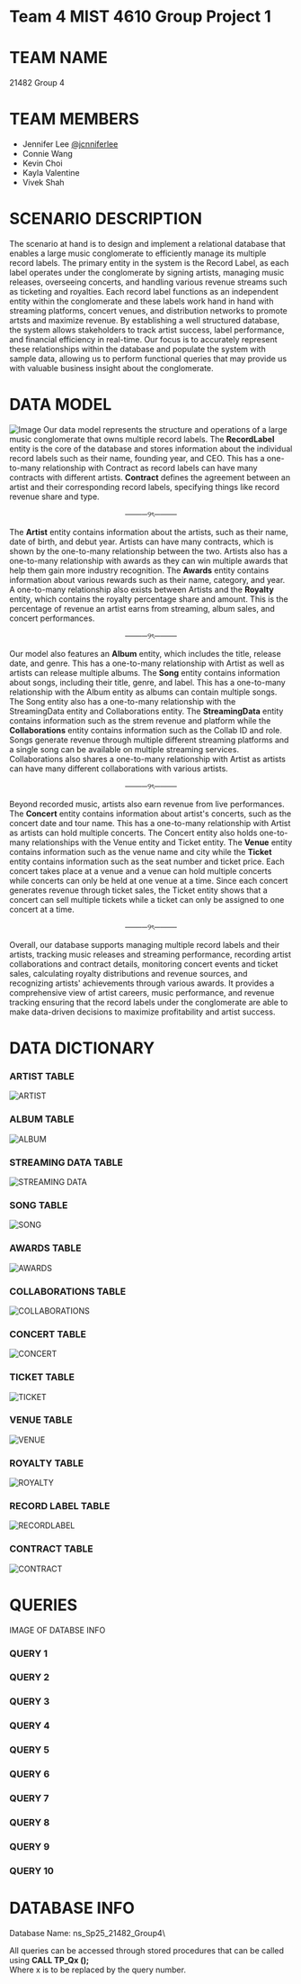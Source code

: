 # Team 4 MIST 4610 Group Project 1

# TEAM NAME
21482 Group 4 


# TEAM MEMBERS
- Jennifer Lee [@jcnniferlee](https://github.com/jcnniferlee/MIST4610GroupProject1.git)
- Connie Wang 
- Kevin Choi 
- Kayla Valentine
- Vivek Shah

# SCENARIO DESCRIPTION
The scenario at hand is to design and implement a relational database that enables a large music conglomerate to efficiently manage its multiple record labels. The primary entity in the system is the Record Label, as each label operates under the conglomerate by signing artists, managing music releases, overseeing concerts, and handling various revenue streams such as ticketing and royalties. Each record label functions as an independent entity within the conglomerate and these labels work hand in hand with streaming platforms, concert venues, and distribution networks to promote artsts and maximize revenue. By establishing a well structured database, the system allows stakeholders to track artist success, label performance, and financial efficiency in real-time. Our focus is to accurately represent these relationships within the database and populate the system with sample data, allowing us to perform functional queries that may provide us with valuable business insight about the conglomerate. 


# DATA MODEL
![Image](https://github.com/user-attachments/assets/57884c27-fff6-4e3d-8843-a32be7eaca14)
Our data model represents the structure and operations of a large music conglomerate that owns multiple record labels. The **RecordLabel** entity is the core of the database and stores information about the individual record labels such as their name, founding year, and CEO. This has a one-to-many relationship with Contract as record labels can have many contracts with different artists. **Contract** defines the agreement between an artist and their corresponding record labels, specifying things like record revenue share and type.

<p align="center"> ────୨ৎ────

The **Artist** entity contains information about the artists, such as their name, date of birth, and debut year. Artists can have many contracts, which is shown by the one-to-many relationship between the two. Artists also has a one-to-many relationship with awards as they can win multiple awards that help them gain more industry recognition. The **Awards** entity contains information about various rewards such as their name, category, and year. A one-to-many relationship also exists between Artists and the **Royalty** entity, which contains the royalty percentage share and amount. This is the percentage of revenue an artist earns from streaming, album sales, and concert performances. 

<p align="center"> ────୨ৎ────

Our model also features an **Album** entity, which includes the title, release date, and genre. This has a one-to-many relationship with Artist as well as artists can release multiple albums. The **Song** entity contains information about songs, including their title, genre, and label. This has a one-to-many relationship with the Album entity as albums can contain multiple songs. The Song entity also has a one-to-many relationship with the StreamingData entity and Collaborations entity. The **StreamingData** entity contains information such as the strem revenue and platform while the **Collaborations** entity contains information such as the Collab ID and role. Songs generate revenue through multiple different streaming platforms and a single song can be available on multiple streaming services. Collaborations also shares a one-to-many relationship with Artist as artists can have many different collaborations with various artists. 

<p align="center"> ────୨ৎ────

Beyond recorded music, artists also earn revenue from live performances. The **Concert** entity contains information about artist's concerts, such as the concert date and tour name. This has a one-to-many relationship with Artist as artists can hold multiple concerts. The Concert entity also holds one-to-many relationships with the Venue entity and Ticket entity. The **Venue** entity contains information such as the venue name and city while the **Ticket** entity contains information such as the seat number and ticket price. Each concert takes place at a venue and a venue can hold multiple concerts while concerts can only be held at one venue at a time. Since each concert generates revenue through ticket sales, the Ticket entity shows that a concert can sell multiple tickets while a ticket can only be assigned to one concert at a time. 

<p align="center"> ────୨ৎ────

Overall, our database supports managing multiple record labels and their artists, tracking music releases and streaming performance, recording artist collaborations and contract details, monitoring concert events and ticket sales, calculating royalty distributions and revenue sources, and recognizing artists' achievements through various awards. It provides a comprehensive view of artist careers, music performance, and revenue tracking ensuring that the record labels under the conglomerate are able to make data-driven decisions to maximize profitability and artist success. 


# DATA DICTIONARY

### ARTIST TABLE
![ARTIST](https://github.com/user-attachments/assets/fcb66825-90ec-44f2-b01e-54da453cb93f)
### ALBUM TABLE
![ALBUM](https://github.com/user-attachments/assets/82f22448-a616-4727-8fa8-e596d6639e74)
### STREAMING DATA TABLE
![STREAMING DATA](https://github.com/user-attachments/assets/abc4302b-2ec3-467f-a88b-017173ca2c75)
### SONG TABLE
![SONG](https://github.com/user-attachments/assets/2cea2e21-d3ec-4992-8c9a-c2175b3aa294)
### AWARDS TABLE
![AWARDS](https://github.com/user-attachments/assets/c77345b6-51dd-48fb-a47a-891e01c0be71)
### COLLABORATIONS TABLE
![COLLABORATIONS](https://github.com/user-attachments/assets/7e4ed45a-f1e5-44f0-a392-9669ff86c3da)
### CONCERT TABLE
![CONCERT](https://github.com/user-attachments/assets/c287cc60-b1b1-4185-bb79-20255b297055)
### TICKET TABLE
![TICKET](https://github.com/user-attachments/assets/2557bc6d-e278-4215-a836-39e64241cea0)
### VENUE TABLE
![VENUE](https://github.com/user-attachments/assets/c152deb0-97e7-480e-865c-fdb96a803b26)
### ROYALTY TABLE
![ROYALTY](https://github.com/user-attachments/assets/5bcb78fe-2221-4e78-964e-a580c5f86b13)
### RECORD LABEL TABLE
![RECORDLABEL](https://github.com/user-attachments/assets/92f698a2-4f70-4eac-9e8d-ffaf8cee7f2d)
### CONTRACT TABLE
![CONTRACT](https://github.com/user-attachments/assets/9ebbe91e-9e12-4d26-8208-36fe9f0ee889)


# QUERIES
IMAGE OF DATABSE INFO
### QUERY 1
### QUERY 2
### QUERY 3
### QUERY 4
### QUERY 5
### QUERY 6
### QUERY 7
### QUERY 8
### QUERY 9
### QUERY 10



# DATABASE INFO
Database Name: ns_Sp25_21482_Group4\

All queries can be accessed through stored procedures that can be called using
**CALL TP_Qx ();**\
Where x is to be replaced by the query number.





